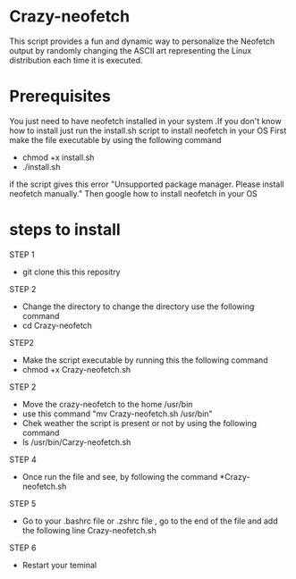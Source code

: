 # Crazy-neofetch
This script provides a fun and dynamic way to personalize the Neofetch output by randomly changing the ASCII art representing the Linux distribution each time it is executed.
# Prerequisites
You just need to have neofetch installed in your system .If you don't know how to install just run the  install.sh script to install neofetch in your OS
First make the file executable by using the following command 
* chmod +x install.sh
* ./install.sh
  
if the script gives this error "Unsupported package manager. Please install neofetch manually." Then google how to install neofetch in your OS 
# steps to install 
STEP 1 
* git clone this this repositry

STEP 2 
*  Change the directory to change the directory use the following command 
* cd Crazy-neofetch

STEP2 
* Make the script executable by running this the following command 
* chmod +x Crazy-neofetch.sh

STEP 2
* Move the crazy-neofetch to the home /usr/bin
* use this command "mv Crazy-neofetch.sh /usr/bin"
* Chek weather the script is present or not by using the following command
* ls /usr/bin/Carzy-neofetch.sh 

STEP 4
* Once run the file and see, by following the command
*Crazy-neofetch.sh
  
STEP 5
* Go to your .bashrc file or .zshrc file , go to the end of the file and add the following line Crazy-neofetch.sh
  
STEP 6
* Restart your teminal
